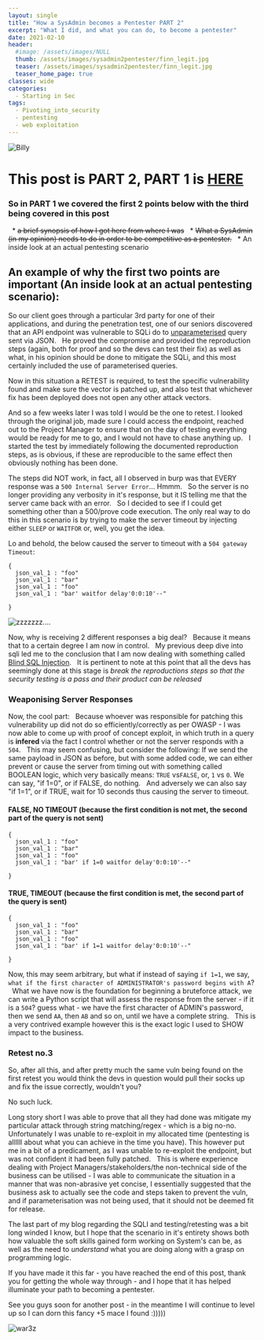 ```yaml
---
layout: single
title: "How a SysAdmin becomes a Pentester PART 2"
excerpt: "What I did, and what you can do, to become a pentester"
date: 2021-02-10
header:
  #image: /assets/images/NULL
  thumb: /assets/images/sysadmin2pentester/finn_legit.jpg
  teaser: /assets/images/sysadmin2pentester/finn_legit.jpg
  teaser_home_page: true
classes: wide
categories:
  - Starting in Sec
tags:
  - Pivoting_into_security
  - pentesting
  - web exploitation
---
```


![Billy](/assets/images/sysadmin2pentester/billy_usin_sword.jpg)

# This post is PART 2, PART 1 is [HERE](https://kymb0.github.io/how2_b_a_pentester/)

### So in PART 1 we covered the first 2 points below with the third being covered in this post

  * ~~a brief synopsis of how I got here from where I was~~
  * ~~What a SysAdmin (in my opinion) needs to do in order to be competitive as a pentester.~~
  * An inside look at an actual pentesting scenario 


## An example of why the first two points are important (An inside look at an actual pentesting scenario):

So our client goes through a particular 3rd party for one of their applications, and during the penetration test, one of our seniors discovered that an API endpoint was vulnerable to SQLi do to [unparameterised](https://cheatsheetseries.owasp.org/cheatsheets/Query_Parameterization_Cheat_Sheet.html) query sent via JSON.  
He proved the compromise and provided the reproduction steps (again, both for proof and so the devs can test their fix) as well as what, in his opinion should be done to mitigate the SQLi, and this most certainly included the use of parameterised queries.  

Now in this situation a RETEST is required, to test the specific vulnerability found and make sure the vector is patched up, and also test that whichever fix has been deployed does not open any other attack vectors.  

And so a few weeks later I was told I would be the one to retest. I looked through the original job, made sure I could access the endpoint, reached out to the Project Manager to ensure that on the day of testing everything would be ready for me to go, and I would not have to chase anything up.  
I started the test by immediately following the documented reproduction steps, as is obvious, if these are reproducible to the same effect then obviously nothing has been done.  

The steps did NOT work, in fact, all I observed in burp was that EVERY response was a `500 Internal Server Error`... Hmmm.  
So the server is no longer providing any verbosity in it's response, but it IS telling me that the server came back with an error.  
So I decided to see if I could get something other than a 500/prove code execution. The only real way to do this in this scenario is by trying to make the server timeout by injecting either `SLEEP` or `WAITFOR` or, well, you get the idea.  

Lo and behold, the below caused the server to timeout with a `504 gateway Timeout`: 
```
{
  json_val_1 : "foo"
  json_val_1 : "bar"
  json_val_1 : "foo"
  json_val_1 : "bar' waitfor delay'0:0:10'--"

}
```
![zzzzzzz....](/assets/images/sysadmin2pentester/wake_up_m8.jpg)  

Now, why is receiving 2 different responses a big deal?  
Because it means that to a certain degree I am now in control.  
My previous deep dive into sqli led me to the conclusion that I am now dealing with something called [Blind SQL Injection](https://owasp.org/www-community/attacks/Blind_SQL_Injection).  
It is pertinent to note at this point that all the devs has seemingly done at this stage is _break the reproductions steps so that the security testing is a pass and their product can be released_

### Weaponising Server Responses
Now, the cool part:  
Because whoever was responsible for patching this vulnerability up did not do so efficiently/correctly as per OWASP - I was now able to come up with proof of concept exploit, in which truth in a query is __infered__ via the fact I control whether or not the server responds with a `504`.  
This may seem confusing, but consider the following:
If we send the same payload in JSON as before, but with some added code, we can either prevent or cause the server from timing out with something called BOOLEAN logic, which very basically means: `TRUE` vs`FALSE`, or, `1` vs `0`.
We can say, "if 1=0", or if FALSE, do nothing.  
And adversely we can also say "if 1=1", or if TRUE, wait for 10 seconds thus causing the server to timeout.

#### FALSE, NO TIMEOUT (because the first condition is not met, the second part of the query is not sent)  
```
{
  json_val_1 : "foo"
  json_val_1 : "bar"
  json_val_1 : "foo"
  json_val_1 : "bar' if 1=0 waitfor delay'0:0:10'--"

}
```
#### TRUE, TIMEOUT (because the first condition is met, the second part of the query is sent)  
```
{
  json_val_1 : "foo"
  json_val_1 : "bar"
  json_val_1 : "foo"
  json_val_1 : "bar' if 1=1 waitfor delay'0:0:10'--"

}
```

Now, this may seem arbitrary, but what if instead of saying `if 1=1`, we say, `what if the first character of ADMINISTRATOR's password begins with A`?  
What we have now is the foundation for beginning a bruteforce attack, we can write a Python script that will assess the response from the server - if it is a `504`? guess what - we have the first character of ADMIN's password, then we send `AA`, then `AB` and so on, until we have a complete string.  
This is a very contrived example however this is the exact logic I used to SHOW impact to the business.  

### Retest no.3

So, after all this, and after pretty much the same vuln being found on the first retest you would think the devs in question would pull their socks up and fix the issue correctly, wouldn't you?

No such luck.  

Long story short I was able to prove that all they had done was mitigate my particular attack through string matching/regex - which is a big no-no.  
Unfortunately I was unable to re-exploit in my allocated time (pentesting is allllll about what you can achieve in the time you have). This however put me in a bit of a predicament, as I was unable to re-exploit the endpoint, but was not confident it had been fully patched.  
This is where experience dealing with Project Managers/stakeholders/the non-technical side of the business can be utilised - I was able to communicate the situation in a manner that was non-abrasive yet concise, I essentially suggested that the business ask to actually see the code and steps taken to prevent the vuln, and if parameterisation was not being used, that it should not be deemed fit for release.


The last part of my blog regarding the SQLI and testing/retesting was a bit long winded I know, but I hope that the scenario in it's entirety shows both how valuable the soft skills gained form working on System's can be, as well as the need to _understand_ what you are doing along with a grasp on programming logic.

If you have made it this far - you have reached the end of this post, thank you for getting the whole way through - and I hope that it has helped illuminate your path to becoming a pentester.

See you guys soon for another post - in the meantime I will continue to level up so I can dorn this fancy +5 mace I found :)))))

![war3z](/assets/images/sysadmin2pentester/finn_legit.jpg)  
